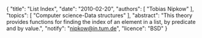 {
    "title": "List Index",
    "date": "2010-02-20",
    "authors": [
        "Tobias Nipkow"
    ],
    "topics": [
        "Computer science-Data structures"
    ],
    "abstract": "This theory provides functions for finding the index of an element in a list, by predicate and by value.",
    "notify": "nipkow@in.tum.de",
    "licence": "BSD"
}